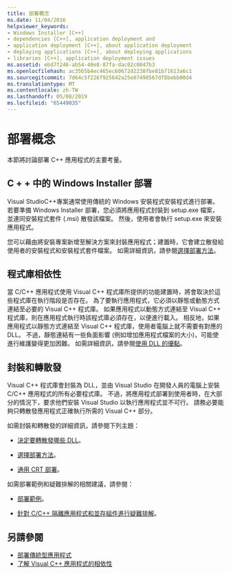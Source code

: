 ```yaml
---
title: 部署概念
ms.date: 11/04/2016
helpviewer_keywords:
- Windows Installer [C++]
- dependencies [C++], application deployment and
- application deployment [C++], about application deployment
- deploying applications [C++], about deploying applications
- libraries [C++], application deployment issues
ms.assetid: ebd7f246-ab54-40e8-87fa-dac02c0047b3
ms.openlocfilehash: ac3565b4ec465ec60672d2238fbe81b71613a6c1
ms.sourcegitcommit: 7d64c5f226f925642a25e07498567df8bebb00d4
ms.translationtype: MT
ms.contentlocale: zh-TW
ms.lasthandoff: 05/08/2019
ms.locfileid: "65449035"
---
```

# <a name="deployment-concepts"></a>部署概念

本節將討論部署 C++ 應用程式的主要考量。

## <a name="windows-installer-deployment-in-c"></a>C + + 中的 Windows Installer 部署

Visual StudioC++專案通常使用傳統的 Windows 安裝程式安裝程式進行部署。 若要準備 Windows Installer 部署，您必須將應用程式封裝到 setup.exe 檔案，並連同安裝程式套件 (.msi) 散發該檔案。 然後，使用者會執行 setup.exe 來安裝應用程式。

您可以藉由將安裝專案新增至解決方案來封裝應用程式；建置時，它會建立散發給使用者的安裝程式和安裝程式套件檔案。 如需詳細資訊，請參閱[選擇部署方法](choosing-a-deployment-method.md)。

## <a name="library-dependencies"></a>程式庫相依性

當 C/C++ 應用程式使用 Visual C++ 程式庫所提供的功能建置時，將會取決於這些程式庫在執行階段是否存在。 為了要執行應用程式，它必須以靜態或動態方式連結至必要的 Visual C++ 程式庫。 如果應用程式以動態方式連結至 Visual C++ 程式庫，則在應用程式執行時該程式庫必須存在，以便進行載入。 相反地，如果應用程式以靜態方式連結至 Visual C++ 程式庫，使用者電腦上就不需要有對應的 DLL。 不過，靜態連結有一些負面影響 (例如增加應用程式檔案的大小)，可能使進行維護變得更加困難。 如需詳細資訊，請參閱[使用 DLL 的優點](../build/dlls-in-visual-cpp.md#advantages-of-using-dlls)。

## <a name="packaging-and-redistributing"></a>封裝和轉散發

Visual C++ 程式庫會封裝為 DLL，並由 Visual Studio 在開發人員的電腦上安裝 C/C++ 應用程式的所有必要程式庫。 不過，將應用程式部署到使用者時，在大部分的情況下，要求他們安裝 Visual Studio 以執行應用程式並不可行。 請務必要能夠只轉散發應用程式正確執行所需的 Visual C++ 部分。

如需封裝和轉散發的詳細資訊，請參閱下列主題：

- [決定要轉散發哪些 DLL](determining-which-dlls-to-redistribute.md)。

- [選擇部署方法](choosing-a-deployment-method.md)。

- [通用 CRT 部署](universal-crt-deployment.md)。

如需部署範例和疑難排解的相關建議，請參閱：

- [部署範例](deployment-examples.md)。

- [針對 C/C++ 隔離應用程式和並存組件進行疑難排解](../build/troubleshooting-c-cpp-isolated-applications-and-side-by-side-assemblies.md)。

## <a name="see-also"></a>另請參閱

- [部署傳統型應用程式](deploying-native-desktop-applications-visual-cpp.md)
- [了解 Visual C++ 應用程式的相依性](understanding-the-dependencies-of-a-visual-cpp-application.md)
